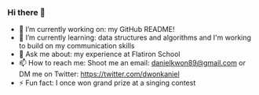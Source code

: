 ### Hi there 👋

- 🔭 I’m currently working on: my GitHub README!
- 🌱 I’m currently learning: data structures and algorithms and I'm working to build on my communication skills
- 💬 Ask me about: my experience at Flatiron School
- 📫 How to reach me: Shoot me an email: danielkwon89@gmail.com or DM me on Twitter: https://twitter.com/dwonkaniel
- ⚡ Fun fact: I once won grand prize at a singing contest
